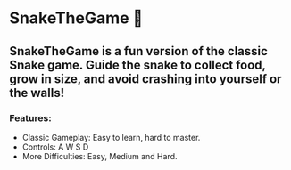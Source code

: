 # SnakeTheGame 🐍
## SnakeTheGame is a fun version of the classic Snake game. Guide the snake to collect food, grow in size, and avoid crashing into yourself or the walls!

### Features:
 - Classic Gameplay: Easy to learn, hard to master.
 - Controls: A W S D
 - More Difficulties: Easy, Medium and Hard.